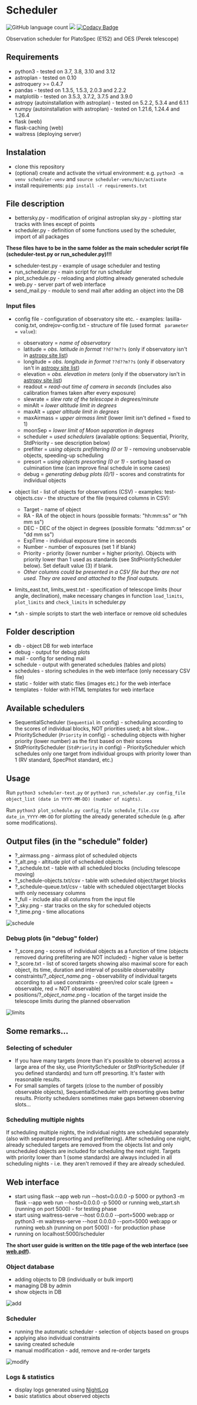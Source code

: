 # Scheduler
![GitHub language count](https://img.shields.io/github/languages/count/pavolgaj/scheduler)
![](https://img.shields.io/github/languages/top/pavolgaj/scheduler.svg?style=flat)
[![Codacy Badge](https://app.codacy.com/project/badge/Grade/e14c6767520e4f6ab4b75a106c1df862)](https://app.codacy.com/gh/pavolgaj/Scheduler/dashboard?utm_source=gh&utm_medium=referral&utm_content=&utm_campaign=Badge_grade)

Observation scheduler for PlatoSpec (E152) and OES (Perek telescope)

## Requirements

- python3 - tested on 3.7, 3.8, 3.10 and 3.12
- astroplan - tested on 0.10
- astroquery >= 0.4.7
- pandas - tested on 1.3.5, 1.5.3, 2.0.3 and 2.2.2
- matplotlib - tested on 3.5.3, 3.7.2, 3.7.5 and 3.9.0
- astropy (autoinstallation with astroplan) - tested on 5.2.2, 5.3.4 and 6.1.1
- numpy (autoinstallation with astroplan) - tested on 1.21.6, 1.24.4 and 1.26.4
- flask (web)
- flask-caching (web)
- waitress (deploying server)

## Instalation

- clone this repository
- (optional) create and activate the virtual environment: e.g. ```python3 -m venv scheduler-venv``` and ```source scheduler-venv/bin/activate```
- install requirements: ```pip install -r requirements.txt```

## File description

- bettersky.py - modification of original astroplan sky.py - plotting star tracks with lines except of points
- scheduler.py - definition of some functions used by the scheduler, import of all packages

 **These files have to be in the same folder as the main scheduler script file (scheduler-test.py or run_scheduler.py)!!!** 

 - scheduler-test.py - example of usage scheduler and testing
 - run_scheduler.py - main script for run scheduler
 - plot_schedule.py - reloading and plotting already generated schedule
 - web.py - server part of web interface
 - send_mail.py - module to send mail after adding an object into the DB 

### Input files

- config file - configuration of observatory site etc. - examples: lasilla-conig.txt, ondrejov-config.txt - structure of file (used format ``` parameter = value```):

  - observatory = _name of observatory_
  - latitude = _obs. latitude in format_ ```??d??m??s``` (only if observatory isn't in [astropy site list](https://github.com/astropy/astropy-data/blob/gh-pages/coordinates/sites.json))
  - longitude = _obs. longitude in format_ ```??d??m??s``` (only if observatory isn't in [astropy site list](https://github.com/astropy/astropy-data/blob/gh-pages/coordinates/sites.json))
  - elevation = _obs. elevation in meters_ (only if the observatory isn't in [astropy site list](https://github.com/astropy/astropy-data/blob/gh-pages/coordinates/sites.json))
  - readout = _read-out time of camera in seconds_ (includes also calibration frames taken after every exposure)
  - slewrate = _slew rate of the telescope in degrees/minute_
  - minAlt = _lower altitude limit in degrees_
  - maxAlt = _upper altitude limit in degrees_
  - maxAirmass = _upper airmass limit_ (lower limit isn't defined = fixed to 1)
  - moonSep = _lower limit of Moon separation in degrees_
  - scheduler = _used schedulers_ (available options: Sequential, Priority, StdPriority - see description below)
  - prefilter = _using objects prefiltering (0 or 1)_ - removing unobservable objects, speeding-up scheduling
  - presort = _using objects presorting (0 or 1)_ - sorting based on culmination time (can improve final schedule in some cases)
  - debug = _generating debug plots (0/1)_ - scores and constratints for individual objects

- object list - list of objects for observations (CSV) - examples: test-objects.csv - the structure of the file (required columns in CSV):

  - Target - name of object
  - RA - RA of the object in hours (possible formats: "hh:mm:ss" or "hh mm ss")
  - DEC - DEC of the object in degrees (possible formats: "dd:mm:ss" or "dd mm ss")
  - ExpTime - individual exposure time in seconds
  - Number - number of exposures (set 1 if blank)
  - Priority - priority (lower number = higher priority). Objects with priority lower than 1 used as standards (see StdPriorityScheduler below). Set default value (3) if blank.
  - _Other columns could be presented in a CSV file but they are not used. They are saved and attached to the final outputs._

- limits_east.txt, limits_west.txt - specification of telescope limits (hour angle, declination), make necessary changes in function ```load_limits```, ```plot_limits``` and ```check_limits``` in scheduler.py
- *.sh - simple scripts to start the web interface or remove old schedules

## Folder description

- db - object DB for web interface
- debug - output for debug plots
- mail - config for sending mail
- schedule - output with generated schedules (tables and plots)
- schedules - storing schedules in the web interface (only necessary CSV file)
- static - folder with static files (images etc.) for the web interface
- templates - folder with HTML templates for web interface

## Available schedulers

- SequentialScheduler (```Sequential``` in config) - scheduling according to the scores of individual blocks, NOT priorities used; a bit slow...
- PriorityScheduler (```Priority``` in config) - scheduling objects with higher priority (lower number) as the first based on their scores
- StdPriorityScheduler (```StdPriority``` in config) - PriorityScheduler which schedules only one target from individual groups with priority lower than 1 (RV standard, SpecPhot standard, etc.)

## Usage

Run ```python3 scheduler-test.py``` or ```python3 run_scheduler.py config_file object_list (date in YYYY-MM-DD) (number of nights)```.

Run ```python3 plot_schedule.py config_file schedule_file.csv date_in_YYYY-MM-DD``` for plotting the already generated schedule (e.g. after some modifications).

## Output files (in the "schedule" folder)

- ?_airmass.png - airmass plot of scheduled objects
- ?_alt.png - altitude plot of scheduled objects
- ?_schedule.txt - table with all scheduled blocks (including telescope moving)
- ?_schedule-objects.txt/csv - table with scheduled object/target blocks
- ?_schedule-queue.txt/csv - table with scheduled object/target blocks with only necessary columns
- ?_full - include also all columns from the input file
- ?_sky.png - star tracks on the sky for scheduled objects
- ?_time.png - time allocations

![schedule](schedule.png)

### Debug plots (in "debug" folder)

- ?_score.png - scores of individual objects as a function of time (objects removed during prefiltering are NOT included) - higher value is better
- ?_score.txt - list of scored targets showing also maximal score for each object, its time, duration and interval of possible observability
- constraints/?_*object_name*.png - observability of individual targets according to all used constraints - green/red color scale (green = observable, red = NOT observable)
- positions/?_*object_name*.png - location of the target inside the telescope limits during the planned observation

![limits](limits.png)

## Some remarks...

### Selecting of scheduler

- If you have many targets (more than it's possible to observe) across a large area of the sky, use PriorityScheduler or StdPriorityScheduler (if you defined standards) and turn off presorting. It's faster with reasonable results.
- For small samples of targets (close to the number of possibly observable objects), SequentialScheduler with presorting gives better results. Priority schedulers sometimes make gaps between observing slots...

### Scheduling multiple nights

If scheduling multiple nights, the individual nights are scheduled separately (also with separated presorting and prefiltering). After scheduling one night, already scheduled targets are removed from the objects list and only unscheduled objects are included for scheduling the next night. Targets with priority lower than 1 (some standards) are always included in all scheduling nights - i.e. they aren't removed if they are already scheduled.

## Web interface

- start using flask --app web run --host=0.0.0.0 -p 5000 or python3 -m flask --app web run --host=0.0.0.0 -p 5000 or running web_start.sh (running on port 5000) - for testing phase
- start using waitress-serve --host 0.0.0.0 --port=5000 web:app or python3 -m waitress-serve --host 0.0.0.0 --port=5000 web:app or running web.sh (running on port 5000) - for production phase
- running on localhost:5000/scheduler

**The short user guide is written on the title page of the web interface (see [web.pdf](web.pdf)).**

### Object database 

- adding objects to DB (individually or bulk import)
- managing DB by admin
- show objects in DB

![add](add.png)

### Scheduler

- running the automatic scheduler - selection of objects based on groups
- applying also individual constraints
- saving created schedule
- manual modification - add, remove and re-order targets

![modify](modify.png)

### Logs & statistics

- display logs generated using [NightLog](https://github.com/pavolgaj/NightLog)
- basic statistics about observed objects


